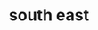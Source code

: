 ---
layout: default
title: south east
section_id: snow
resions: south-east
permalink: "/winners/southeast/snow/"
---